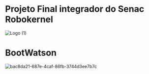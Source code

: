 # Projeto Final integrador do Senac  Robokernel
![Logo (1)](https://user-images.githubusercontent.com/42377719/59448504-a3fafd00-8ddb-11e9-9084-9d549bf43d24.png)
# BootWatson
![bac8da21-687e-4caf-86fb-3744d3ee7b7c](https://user-images.githubusercontent.com/42377719/60471720-53d5c480-9c3c-11e9-9a8a-b0043ca5aa64.png)

